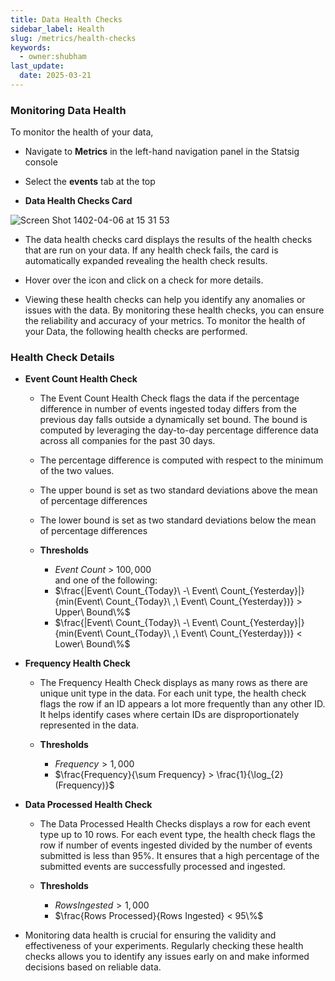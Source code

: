 ```yaml
---
title: Data Health Checks
sidebar_label: Health
slug: /metrics/health-checks
keywords:
  - owner:shubham
last_update:
  date: 2025-03-21
---
```


### Monitoring Data Health

To monitor the health of your data,

- Navigate to **Metrics** in the left-hand navigation panel in the Statsig console
- Select the **events** tab at the top

- **Data Health Checks Card**

![Screen Shot 1402-04-06 at 15 31 53](https://github.com/statsig-io/docs/assets/133702265/07997263-9840-4e09-ae2f-e709e852df71)

- The data health checks card displays the results of the health checks that are run on your data. If any health check fails, the card is automatically expanded revealing the health check results.
- Hover over the icon and click on a check for more details.

- Viewing these health checks can help you identify any anomalies or issues with the data. By monitoring these health checks, you can ensure the reliability and accuracy of your metrics. To monitor the health of your Data, the following health checks are performed.

### Health Check Details

- **Event Count Health Check**

  - The Event Count Health Check flags the data if the percentage difference in number of events ingested today differs from the previous day falls outside a dynamically set bound.
    The bound is computed by leveraging the day-to-day percentage difference data across all companies for the past 30 days.

  - The percentage difference is computed with respect to the minimum of the two values.

  - The upper bound is set as two standard deviations above the mean of percentage differences
  - The lower bound is set as two standard deviations below the mean of percentage differences

  - **Thresholds**

    - $Event\ Count\ >\ 100,000$  
      and one of the following:
    - $\frac{|Event\ Count_{Today}\ -\ Event\ Count_{Yesterday}|}{min(Event\ Count_{Today}\ ,\ Event\ Count_{Yesterday})} > Upper\ Bound\%$
    - $\frac{|Event\ Count_{Today}\ -\ Event\ Count_{Yesterday}|}{min(Event\ Count_{Today}\ ,\ Event\ Count_{Yesterday})} < Lower\ Bound\%$

- **Frequency Health Check**

  - The Frequency Health Check displays as many rows as there are unique unit type in the data. For each unit type, the health check flags the row if an ID appears a lot more frequently than any other ID. It helps identify cases where certain IDs are disproportionately represented in the data.

  - **Thresholds**

    - $Frequency > 1,000$
    - $\frac{Frequency}{\sum Frequency} > \frac{1}{\log_{2}(Frequency)}$

- **Data Processed Health Check**

  - The Data Processed Health Checks displays a row for each event type up to 10 rows. For each event type, the health check flags the row if number of events ingested divided by the number of events submitted is less than 95%. It ensures that a high percentage of the submitted events are successfully processed and ingested.

  - **Thresholds**

    - $Rows Ingested > 1,000$
    - $\frac{Rows Processed}{Rows Ingested} < 95\%$

- Monitoring data health is crucial for ensuring the validity and effectiveness of your experiments. Regularly checking these health checks allows you to identify any issues early on and make informed decisions based on reliable data.
